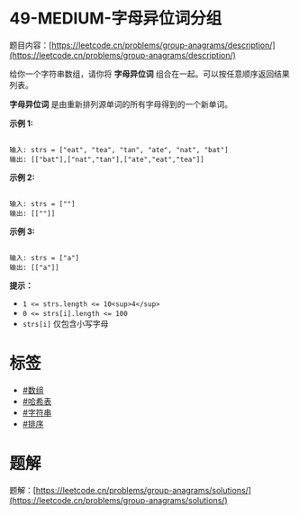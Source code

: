 # 49-MEDIUM-字母异位词分组
题目内容：[https://leetcode.cn/problems/group-anagrams/description/](https://leetcode.cn/problems/group-anagrams/description/)

给你一个字符串数组，请你将 **字母异位词** 组合在一起。可以按任意顺序返回结果列表。

**字母异位词** 是由重新排列源单词的所有字母得到的一个新单词。

**示例 1:**

```

输入: strs = ["eat", "tea", "tan", "ate", "nat", "bat"]
输出: [["bat"],["nat","tan"],["ate","eat","tea"]]
```

**示例 2:**

```

输入: strs = [""]
输出: [[""]]
```

**示例 3:**

```

输入: strs = ["a"]
输出: [["a"]]
```

**提示：**

* `1 <= strs.length <= 10<sup>4</sup>`
* `0 <= strs[i].length <= 100`
* `strs[i]` 仅包含小写字母

# 标签
- [#数组](https://leetcode.cn/tag/array)
- [#哈希表](https://leetcode.cn/tag/hash-table)
- [#字符串](https://leetcode.cn/tag/string)
- [#排序](https://leetcode.cn/tag/sorting)

# 题解
题解：[https://leetcode.cn/problems/group-anagrams/solutions/](https://leetcode.cn/problems/group-anagrams/solutions/)
